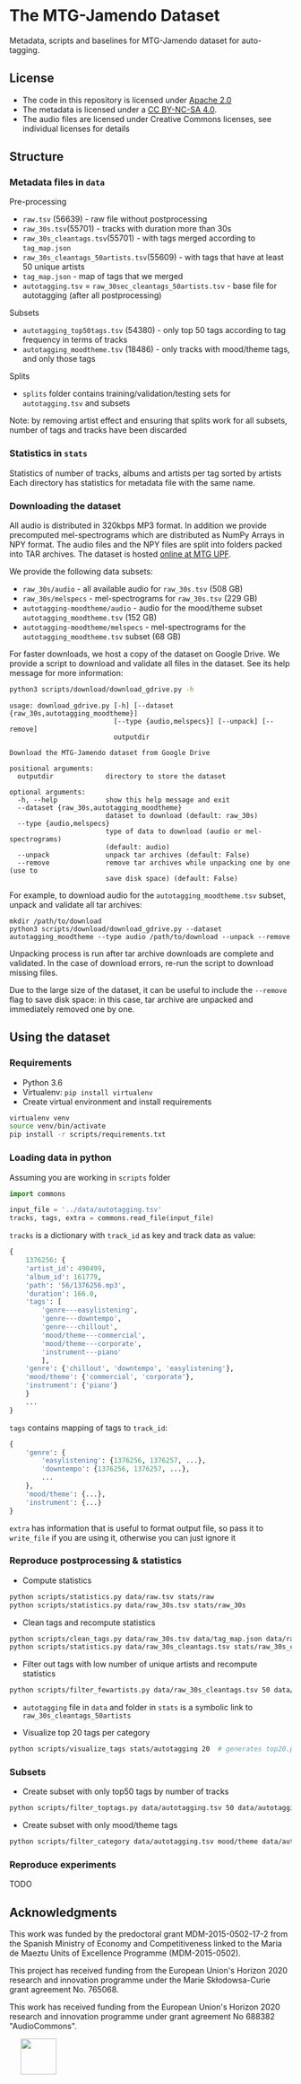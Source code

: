 # The MTG-Jamendo Dataset
Metadata, scripts and baselines for MTG-Jamendo dataset for auto-tagging.

## License

* The code in this repository is licensed under [Apache 2.0](LICENSE) 
* The metadata is licensed under a [CC BY-NC-SA 4.0](https://creativecommons.org/licenses/by-nc-sa/4.0/).
* The audio files are licensed under Creative Commons licenses, see individual licenses for details

## Structure

### Metadata files in `data`

Pre-processing
- `raw.tsv` (56639) - raw file without postprocessing
- `raw_30s.tsv`(55701) - tracks with duration more than 30s
- `raw_30s_cleantags.tsv`(55701) - with tags merged according to `tag_map.json`
- `raw_30s_cleantags_50artists.tsv`(55609) - with tags that have at least 50 unique artists
- `tag_map.json` - map of tags that we merged
- `autotagging.tsv` = `raw_30sec_cleantags_50artists.tsv` - base file for autotagging (after all postprocessing)

Subsets
- `autotagging_top50tags.tsv` (54380) - only top 50 tags according to tag frequency in terms of tracks
- `autotagging_moodtheme.tsv` (18486) - only tracks with mood/theme tags, and only those tags

Splits
- `splits` folder contains training/validation/testing sets for `autotagging.tsv` and subsets

Note: by removing artist effect and ensuring that splits work for all subsets, number of tags and tracks have 
been discarded


### Statistics in `stats`

Statistics of number of tracks, albums and artists per tag sorted by artists
Each directory has statistics for metadata file with the same name.


### Downloading the dataset
All audio is distributed in 320kbps MP3 format. In addition we provide precomputed mel-spectrograms which are distributed as NumPy Arrays in NPY format. The audio files and the NPY files are split into folders packed into TAR archives. The dataset is hosted [online at MTG UPF](https://essentia.upf.edu/documentation/datasets/mtg-jamendo/).

We provide the following data subsets:
- `raw_30s/audio` - all available audio for `raw_30s.tsv` (508 GB)
- `raw_30s/melspecs` - mel-spectrograms for `raw_30s.tsv` (229 GB)
- `autotagging-moodtheme/audio` - audio for the mood/theme subset `autotagging_moodtheme.tsv` (152 GB)
- `autotagging-moodtheme/melspecs` - mel-spectrograms for the `autotagging_moodtheme.tsv` subset (68 GB)

For faster downloads, we host a copy of the dataset on Google Drive. We provide a script to download and validate all files in the dataset. See its help message for more information:

```bash
python3 scripts/download/download_gdrive.py -h
```
```
usage: download_gdrive.py [-h] [--dataset {raw_30s,autotagging_moodtheme}]
                          [--type {audio,melspecs}] [--unpack] [--remove]
                          outputdir

Download the MTG-Jamendo dataset from Google Drive

positional arguments:
  outputdir             directory to store the dataset

optional arguments:
  -h, --help            show this help message and exit
  --dataset {raw_30s,autotagging_moodtheme}
                        dataset to download (default: raw_30s)
  --type {audio,melspecs}
                        type of data to download (audio or mel-spectrograms)
                        (default: audio)
  --unpack              unpack tar archives (default: False)
  --remove              remove tar archives while unpacking one by one (use to
                        save disk space) (default: False)

```

For example, to download audio for the `autotagging_moodtheme.tsv` subset, unpack and validate all tar archives:

```
mkdir /path/to/download
python3 scripts/download/download_gdrive.py --dataset autotagging_moodtheme --type audio /path/to/download --unpack --remove
```


Unpacking process is run after tar archive downloads are complete and validated. In the case of download errors, re-run the script to download missing files.

Due to the large size of the dataset, it can be useful to include the `--remove` flag to save disk space: in this case, tar archive are unpacked and immediately removed one by one.


## Using the dataset

### Requirements

* Python 3.6
* Virtualenv: `pip install virtualenv`
* Create virtual environment and install requirements
```bash
virtualenv venv
source venv/bin/activate
pip install -r scripts/requirements.txt
```

### Loading data in python
Assuming you are working in `scripts` folder
```python
import commons

input_file = '../data/autotagging.tsv'
tracks, tags, extra = commons.read_file(input_file)
```
`tracks` is a dictionary with `track_id` as key and track data as value:
```python
{
    1376256: {
    'artist_id': 490499,
    'album_id': 161779,
    'path': '56/1376256.mp3',
    'duration': 166.0,
    'tags': [
        'genre---easylistening',
        'genre---downtempo',
        'genre---chillout',
        'mood/theme---commercial',
        'mood/theme---corporate',
        'instrument---piano'
        ],
    'genre': {'chillout', 'downtempo', 'easylistening'},
    'mood/theme': {'commercial', 'corporate'},
    'instrument': {'piano'}
    }
    ...
}
```
`tags` contains mapping of tags to `track_id`:
```python
{
    'genre': {
        'easylistening': {1376256, 1376257, ...},
        'downtempo': {1376256, 1376257, ...},
        ...
    },
    'mood/theme': {...},
    'instrument': {...}
}
```
`extra` has information that is useful to format output file, so pass it to `write_file` if you are using it, otherwise you can just ignore it

### Reproduce postprocessing & statistics

* Compute statistics
```bash
python scripts/statistics.py data/raw.tsv stats/raw
python scripts/statistics.py data/raw_30s.tsv stats/raw_30s
```

* Clean tags and recompute statistics
```bash
python scripts/clean_tags.py data/raw_30s.tsv data/tag_map.json data/raw_30s_cleantags.tsv
python scripts/statistics.py data/raw_30s_cleantags.tsv stats/raw_30s_cleantags
```

* Filter out tags with low number of unique artists and recompute statistics
```bash
python scripts/filter_fewartists.py data/raw_30s_cleantags.tsv 50 data/raw_30s_cleantags_50artists.tsv --stats-directory stats/raw_30s_cleantags_50artists
```

* `autotagging` file in `data` and folder in `stats` is a symbolic link to `raw_30s_cleantags_50artists`

* Visualize top 20 tags per category
```bash
python scripts/visualize_tags stats/autotagging 20  # generates top20.pdf figure
```

### Subsets
* Create subset with only top50 tags by number of tracks
```bash
python scripts/filter_toptags.py data/autotagging.tsv 50 data/autotagging_top50tags.tsv --stats-directory stats/autotagging_top50tags
```

* Create subset with only mood/theme tags
```bash
python scripts/filter_category data/autotagging.tsv mood/theme data/autotagging_moodtheme.tsv
```
### Reproduce experiments

TODO

## Acknowledgments

This work was funded by the predoctoral grant MDM-2015-0502-17-2 from the Spanish Ministry of Economy and Competitiveness linked to the Maria de Maeztu Units of Excellence Programme (MDM-2015-0502). 

This project has received funding from the European Union's Horizon 2020 research and innovation programme under the Marie Skłodowsa-Curie grant agreement No. 765068.

This work has received funding from the European Union's Horizon 2020 research and innovation programme under grant agreement No 688382 "AudioCommons".

<img src="img/eu.svg" height="64" hspace="20">
